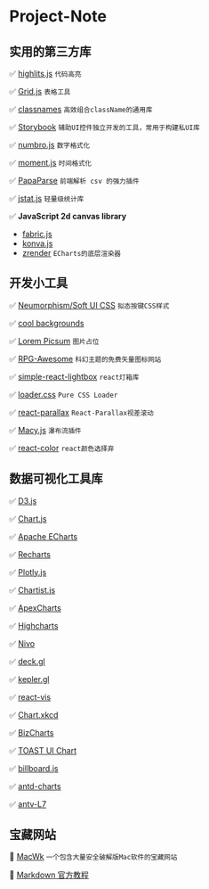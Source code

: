 # Project-Note
## 实用的第三方库

✅ [highlits.js](https://highlightjs.org/usage/) `代码高亮`

✅ [Grid.js](https://gridjs.io/) `表格工具`

✅ [classnames](https://github.com/JedWatson/classnames) `高效组合className的通用库`

✅ [Storybook](https://storybook.js.org/docs/react/get-started/install) `辅助UI控件独立开发的工具，常用于构建私UI库`

✅ [numbro.js](https://numbrojs.com/) `数字格式化`

✅ [moment.js](https://momentjs.com/) `时间格式化`

✅ [PapaParse](https://www.papaparse.com/) `前端解析 csv 的强力插件`

✅ [jstat.js](https://github.com/jstat/jstat) `轻量级统计库`

✅ **JavaScript 2d canvas library**

- [fabric.js](https://github.com/fabricjs/fabric.js)
- [konva.js](https://github.com/konvajs/konva)
- [zrender](https://github.com/ecomfe/zrender) `ECharts的底层渲染器`

## 开发小工具

✅ [Neumorphism/Soft UI CSS](https://neumorphism.io/#55b9f3) `拟态按键CSS样式`

✅ [cool backgrounds](https://coolbackgrounds.io/)

✅ [Lorem Picsum](https://picsum.photos/) `图片占位`

✅ [RPG-Awesome](http://nagoshiashumari.github.io/Rpg-Awesome/) `科幻主题的免费矢量图标网站`

✅ [simple-react-lightbox](https://github.com/michelecocuccio/simple-react-lightbox#readme) `react灯箱库`

✅ [loader.css](https://loading.io/css/) `Pure CSS Loader`

✅ [react-parallax](https://github.com/rrutsche/react-parallax#readme) `React-Parallax视差滚动`

✅ [Macy.js](https://github.com/bigbite/macy.js) `瀑布流插件`

✅ [react-color](https://github.com/casesandberg/react-color) `react颜色选择弃`

## 数据可视化工具库

✅ [D3.js](https://github.com/d3/d3)

✅ [Chart.js](https://github.com/chartjs/Chart.js)

✅ [Apache ECharts](https://github.com/apache/echarts)

✅ [Recharts](https://github.com/recharts/recharts)

✅ [Plotly.js](https://github.com/plotly/plotly.js)

✅ [Chartist.js](https://github.com/gionkunz/chartist-js)

✅ [ApexCharts](https://github.com/apexcharts/apexcharts.js)

✅ [Highcharts](https://github.com/highcharts/highcharts)

✅ [Nivo](https://github.com/plouc/nivo)

✅ [deck.gl](https://github.com/visgl/deck.gl)

✅ [kepler.gl](https://github.com/keplergl/kepler.gl)

✅ [react-vis](https://github.com/uber/react-vis)

✅ [Chart.xkcd](https://github.com/timqian/chart.xkcd)

✅ [BizCharts](https://github.com/alibaba/BizCharts)

✅ [TOAST UI Chart](https://github.com/nhn/tui.chart)

✅ [billboard.js](https://github.com/naver/billboard.js)

✅ [antd-charts](https://charts.ant.design/zh)

✅ [antv-L7](https://l7.antv.antgroup.com/)

## 宝藏网站

🔆 [MacWk](https://macwk.com/soft/all/p1) `一个包含大量安全破解版Mac软件的宝藏网站`

🔆 [Markdown 官方教程](https://markdown.com.cn/)
